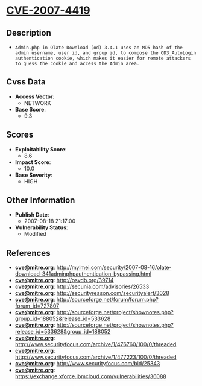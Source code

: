 
# [CVE-2007-4419](http://myimei.com/security/2007-08-16/olate-download-341adminphpauthentication-bypassing.html)

## Description

- `Admin.php in Olate Download (od) 3.4.1 uses an MD5 hash of the admin username, user id, and group id, to compose the OD3_AutoLogin authentication cookie, which makes it easier for remote attackers to guess the cookie and access the Admin area.`

## Cvss Data

- **Access Vector**:
  - NETWORK
- **Base Score**:
  - 9.3

## Scores

- **Exploitability Score**:
  - 8.6
- **Impact Score**:
  - 10.0
- **Base Severity**:
  - HIGH

## Other Information

- **Publish Date**:
  - 2007-08-18 21:17:00
- **Vulnerability Status**:
  - Modified

## References

- **cve@mitre.org**: http://myimei.com/security/2007-08-16/olate-download-341adminphpauthentication-bypassing.html
- **cve@mitre.org**: http://osvdb.org/39714
- **cve@mitre.org**: http://secunia.com/advisories/26533
- **cve@mitre.org**: http://securityreason.com/securityalert/3028
- **cve@mitre.org**: http://sourceforge.net/forum/forum.php?forum_id=727807
- **cve@mitre.org**: http://sourceforge.net/project/shownotes.php?group_id=188052&release_id=533628
- **cve@mitre.org**: http://sourceforge.net/project/shownotes.php?release_id=533628&group_id=188052
- **cve@mitre.org**: http://www.securityfocus.com/archive/1/476760/100/0/threaded
- **cve@mitre.org**: http://www.securityfocus.com/archive/1/477223/100/0/threaded
- **cve@mitre.org**: http://www.securityfocus.com/bid/25343
- **cve@mitre.org**: https://exchange.xforce.ibmcloud.com/vulnerabilities/36088
